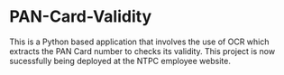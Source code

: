 # PAN-Card-Validity
This is a Python based application that involves the use of OCR which extracts the PAN Card number to checks its validity.
This project is now sucessfully being deployed at the NTPC employee website.
